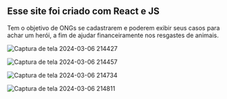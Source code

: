 ## Esse site foi criado com React e JS
Tem o objetivo de ONGs se cadastrarem e poderem exibir seus casos para achar um herói, a fim de ajudar financeiramente nos resgastes de animais.

![Captura de tela 2024-03-06 214427](https://github.com/annamarcomini/HelpForAnimals/assets/116853315/8e70af6b-917a-4017-bc0e-e9a6c8c2a44a)

![Captura de tela 2024-03-06 214457](https://github.com/annamarcomini/HelpForAnimals/assets/116853315/e1a763a3-2bc0-48ad-b805-d1446c780e7c)

![Captura de tela 2024-03-06 214734](https://github.com/annamarcomini/HelpForAnimals/assets/116853315/f89e9dc8-c48e-43e6-aef1-9843e4597ce9)

![Captura de tela 2024-03-06 214811](https://github.com/annamarcomini/HelpForAnimals/assets/116853315/5424f816-acbe-44f2-84ac-c24b60f0ebd1)
